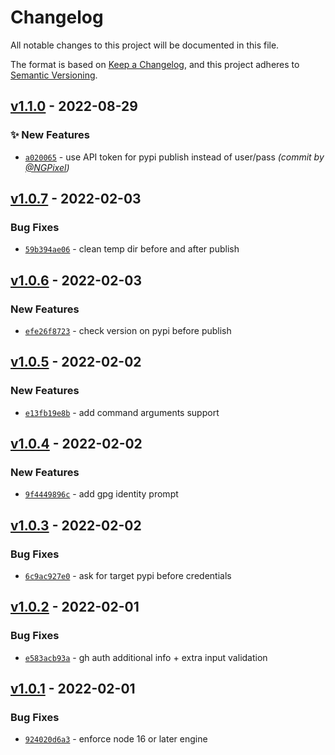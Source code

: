 # Changelog
All notable changes to this project will be documented in this file.

The format is based on [Keep a Changelog](https://keepachangelog.com/en/1.0.0/),
and this project adheres to [Semantic Versioning](https://semver.org/spec/v2.0.0.html).

## [v1.1.0] - 2022-08-29
### :sparkles: New Features
- [`a020065`](https://github.com/ietf-tools/pypi-publish/commit/a020065d46cd15a4db28c06abe013448b7b6b4d4) - use API token for pypi publish instead of user/pass *(commit by [@NGPixel](https://github.com/NGPixel))*


## [v1.0.7] - 2022-02-03
### Bug Fixes
- [`59b394ae06`](https://github.com/ietf-tools/pypi-publish/commit/59b394ae06696c0f0e6ca4b508692cebb931a058) - clean temp dir before and after publish


## [v1.0.6] - 2022-02-03
### New Features
- [`efe26f8723`](https://github.com/ietf-tools/pypi-publish/commit/efe26f8723323d24363a87c6b3d24693d8bfb12b) - check version on pypi before publish


## [v1.0.5] - 2022-02-02
### New Features
- [`e13fb19e8b`](https://github.com/ietf-tools/pypi-publish/commit/e13fb19e8b0fa52c8c651c269cb06b28c3509f93) - add command arguments support


## [v1.0.4] - 2022-02-02
### New Features
- [`9f4449896c`](https://github.com/ietf-tools/pypi-publish/commit/9f4449896c22630580f751d80025ec52b4b61a87) - add gpg identity prompt


## [v1.0.3] - 2022-02-02
### Bug Fixes
- [`6c9ac927e0`](https://github.com/ietf-tools/pypi-publish/commit/6c9ac927e0cbd8b978bec3ba6f4f5dc7a4e0ff29) - ask for target pypi before credentials


## [v1.0.2] - 2022-02-01
### Bug Fixes
- [`e583acb93a`](https://github.com/ietf-tools/pypi-publish/commit/e583acb93a3d919b21621707df6eb9cf2eee76b1) - gh auth additional info + extra input validation


## [v1.0.1] - 2022-02-01
### Bug Fixes
- [`924020d6a3`](https://github.com/ietf-tools/pypi-publish/commit/924020d6a33c194206b9b769a4279e23efca719e) - enforce node 16 or later engine

[v1.0.1]: https://github.com/ietf-tools/pypi-publish/compare/v1.0.0...v1.0.1
[v1.0.2]: https://github.com/ietf-tools/pypi-publish/compare/v1.0.1...v1.0.2
[v1.0.3]: https://github.com/ietf-tools/pypi-publish/compare/v1.0.2...v1.0.3
[v1.0.4]: https://github.com/ietf-tools/pypi-publish/compare/v1.0.3...v1.0.4
[v1.0.5]: https://github.com/ietf-tools/pypi-publish/compare/v1.0.4...v1.0.5
[v1.0.6]: https://github.com/ietf-tools/pypi-publish/compare/v1.0.5...v1.0.6
[v1.0.7]: https://github.com/ietf-tools/pypi-publish/compare/v1.0.6...v1.0.7

[v1.1.0]: https://github.com/ietf-tools/pypi-publish/compare/v1.0.7...v1.1.0